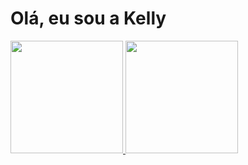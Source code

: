 <h1>Olá, eu sou a Kelly</h1>
<div>
  <a href="https://github.com/kellycsantos">
  <img height="180em" src="https://github-readme-stats.vercel.app/api?username=kellycsantos&show_icons-true&theme-dracula&include_all_commits-true&count_private-true"L">
  <img height="180em" src="">
 <div>   
   
